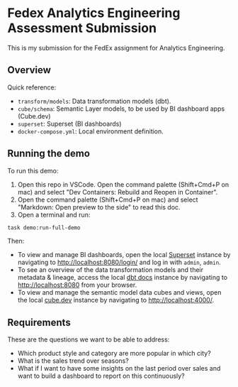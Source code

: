 # Fedex Analytics Engineering Assessment Submission

This is my submission for the FedEx assignment for Analytics Engineering.

## Overview

Quick reference:

- `transform/models`: Data transformation models (dbt).
- `cube/schema`: Semantic Layer models, to be used by BI dashboard apps (Cube.dev)
- `superset`: Superset (BI dashboards)
- `docker-compose.yml`: Local environment definition.

## Running the demo

To run this demo:

1. Open this repo in VSCode. Open the command palette (Shift+Cmd+P on mac) and select "Dev Containers: Rebuild and Reopen in Container".
2. Open the command palette (Shift+Cmd+P on mac) and select "Markdown: Open preview to the side" to read this doc.
3. Open a terminal and run:

```sh
task demo:run-full-demo
```

Then:

- To view and manage BI dashboards, open the local [Superset](https://superset.apache.org/) instance by navigating to [http://localhost:8080/login/](http://localhost:8080/login/) and log in with `admin`, `admin`.
- To see an overview of the data transformation models and their metadata & lineage, access the local [dbt docs](https://docs.getdbt.com/docs/collaborate/documentation) instance by navigating to [http://localhost:8080](http://localhost:8080) from your browser.
- To view and manage the semantic model data cubes and views, open the local [cube.dev](https://cube.dev/) instance by navigating to [http://localhost:4000/](http://localhost:4000/).

## Requirements

These are the questions we want to be able to address:

- Which product style and category are more popular in which city?
- What is the sales trend over seasons?
- What if I want to have some insights on the last period over sales and want to build a dashboard to report on this continuously?
